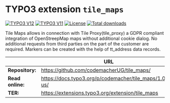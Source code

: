 # TYPO3 extension `tile_maps`

[![TYPO3 V12](https://img.shields.io/badge/TYPO3-12-orange.svg)](https://get.typo3.org/version/12)
[![TYPO3 V11](https://img.shields.io/badge/TYPO3-11-orange.svg)](https://get.typo3.org/version/11)
[![License](https://img.shields.io/github/license/codemacherUG/tile_maps)](https://packagist.org/packages/codemacher/tile_maps)
[![Total downloads](https://poser.pugx.org/codemacher/tile_maps/downloads.svg)](https://packagist.org/packages/codemacher/tile_maps)


Tile Maps allows in connection with Tile Proxy(tile_proxy) a GDPR compliant integration of OpenStreepMap maps without 
additional cookie dialog.
No additional requests from third parties on the part of the customer are required.
Markers can be created with the help of tt_address data records.

|                  | URL                                                             |
|------------------|-----------------------------------------------------------------|
| **Repository:**  | https://github.com/codemacherUG/tile_maps/                      |
| **Read online:** | https://docs.typo3.org/p/codemacher/tile_maps/1.0/en-us/        |
| **TER:**         | https://extensions.typo3.org/extension/tile_maps                |

